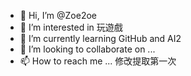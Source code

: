 - 👋 Hi, I’m @Zoe2oe
- 👀 I’m interested in 玩遊戲
- 🌱 I’m currently learning GitHub and AI2
- 💞️ I’m looking to collaborate on ...
- 📫 How to reach me ...
修改提取第一次
<!---
Zoe2oe/Zoe2oe is a ✨ special ✨ repository because its `README.md` (this file) appears on your GitHub profile.
You can click the Preview link to take a look at your changes.
--->
